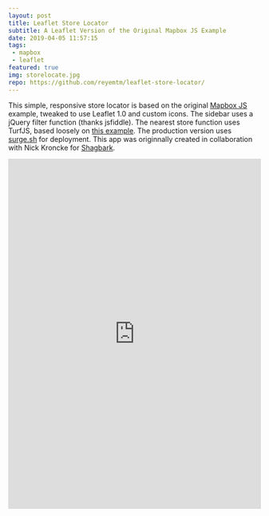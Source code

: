 ```yaml
---
layout: post
title: Leaflet Store Locator
subtitle: A Leaflet Version of the Original Mapbox JS Example
date: 2019-04-05 11:57:15
tags:
 - mapbox
 - leaflet
featured: true
img: storelocate.jpg
repo: https://github.com/reyemtm/leaflet-store-locator/
---
```


This simple, responsive store locator is based on the original [Mapbox JS](https://www.mapbox.com/help/building-a-store-locator/) example, tweaked to use Leaflet 1.0 and custom icons. The sidebar uses a jQuery filter function (thanks jsfiddle). The nearest store function uses TurfJS, based loosely on [this example](https://www.mapbox.com/blog/coffee-with-turf/). The production version uses [surge.sh](https://surge.sh) for deployment. This app was originnally created in collaboration with Nick Kroncke for [Shagbark](https://shagbarkmill.com/).

<iframe src="https://reyemtm.github.io/leaflet-store-locator/demo.html" allowfullscreen="true" mozallowfullscreen="true" webkitallowfullscreen="true" width="100%" height="700" frameborder="0" style="border: solid thin lightgray;"></iframe>
